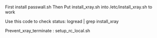 First install passwall.sh Then Put install_xray.sh into /etc/install_xray.sh to work


Use this code to check status:  logread | grep install_xray


Prevent_xray_terminate : setup_rc_local.sh
